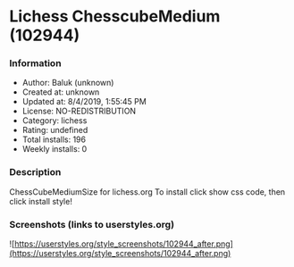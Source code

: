 # Lichess ChesscubeMedium (102944)

### Information
- Author: Baluk (unknown)
- Created at: unknown
- Updated at: 8/4/2019, 1:55:45 PM
- License: NO-REDISTRIBUTION
- Category: lichess
- Rating: undefined
- Total installs: 196
- Weekly installs: 0


### Description
ChessCubeMediumSize for lichess.org
To install click show css code, then click install style!


### Screenshots (links to userstyles.org)
![https://userstyles.org/style_screenshots/102944_after.png](https://userstyles.org/style_screenshots/102944_after.png)


